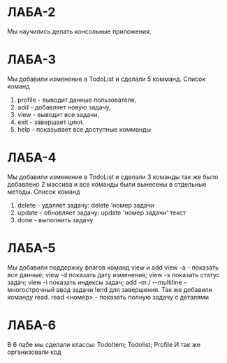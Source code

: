 # ЛАБА-2
Мы научились делать консольные приложения.
# ЛАБА-3
Мы добавили изменение в TodoList и сделали 5 комманд.
Список команд
1. profile - выводит данные пользователя,
2. add - добавляет новую задачу,
3. view - выводит все задачи,
4. exit - завершает цикл.
5. help - показывает все доступные комманды 
# ЛАБА-4
Мы добавили изменение в TodoList и сделали 3 команды так же было добавлено 2 массива и все команды были вынесены в отдельные методы.
Список команд
1. delete - удаляет задачу: delete 'номер задачи
2. update - обновляет задачу: update 'номер задачи' текст
3. done - выполнить задачу
# ЛАБА-5
Мы добавили поддержку флагов команд view и add 
view -a - показать все данные;
view -d показать дату изменения;
view -s показать статус задач;
view -i показать индексы задач;
add -m / --multiline - многострочный ввод задачи !end для завершения. 
Так же добавили команду read.
read <номер> - показать полную задачу с деталями
# ЛАБА-6
В 6 лабе мы сделали классы:
TodoItem; Todolist; Profile
И так же организовали код
